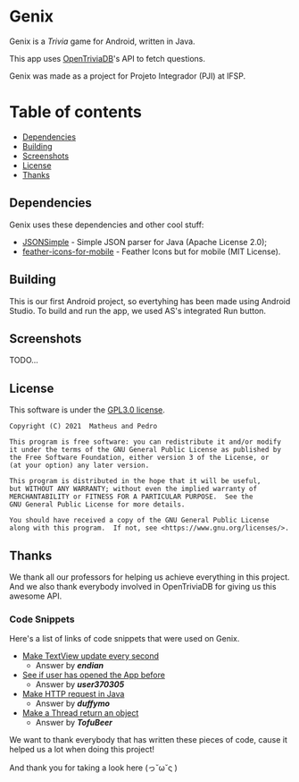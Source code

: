 # Genix

Genix is a *Trivia* game for Android, written in Java.

This app uses [OpenTriviaDB](https://opentdb.com/)'s API to fetch questions.

Genix was made as a project for Projeto Integrador (PJI) at IFSP.


# Table of contents
- [Dependencies](#dependencies)
- [Building](#building)
- [Screenshots](#screentshots)
- [License](#license)
- [Thanks](#thanks)


## Dependencies
Genix uses these dependencies and other cool stuff:
- [JSONSimple](https://code.google.com/archive/p/json-simple/) - Simple JSON parser for Java (Apache License 2.0);
- [feather-icons-for-mobile](https://github.com/przemek-jablonski/feathericons-for-mobile) - Feather Icons but for mobile (MIT License).


## Building
This is our first Android project, so evertyhing has been made using Android Studio.
To build and run the app, we used AS's integrated Run button.


## Screenshots
TODO...


## License
This software is under the [GPL3.0 license](./LICENSE).

```
Copyright (C) 2021  Matheus and Pedro

This program is free software: you can redistribute it and/or modify
it under the terms of the GNU General Public License as published by
the Free Software Foundation, either version 3 of the License, or
(at your option) any later version.

This program is distributed in the hope that it will be useful,
but WITHOUT ANY WARRANTY; without even the implied warranty of
MERCHANTABILITY or FITNESS FOR A PARTICULAR PURPOSE.  See the
GNU General Public License for more details.

You should have received a copy of the GNU General Public License
along with this program.  If not, see <https://www.gnu.org/licenses/>.
```

## Thanks
We thank all our professors for helping us achieve everything in this project.
And we also thank everybody involved in OpenTriviaDB for giving us this awesome API.

### Code Snippets

Here's a list of links of code snippets that were used on Genix.

- [Make TextView update every second](https://stackoverflow.com/questions/14814714/update-textview-every-second)
	- Answer by ***endian***
- [See if user has opened the App before](https://stackoverflow.com/questions/30943527/open-activity-only-for-the-first-run)
    - Answer by ***user370305***
- [Make HTTP request in Java](https://stackoverflow.com/questions/1359689/how-to-send-http-request-in-java)
	- Answer by ***duffymo***
- [Make a Thread return an object](https://stackoverflow.com/questions/3141158/how-can-a-thread-return-a-value-after-finishing-its-job)
    - Answer by ***TofuBeer***

We want to thank everybody that has written these pieces of code, cause it helped us a lot when doing this project!

And thank you for taking a look here (っ˘ω˘ς )